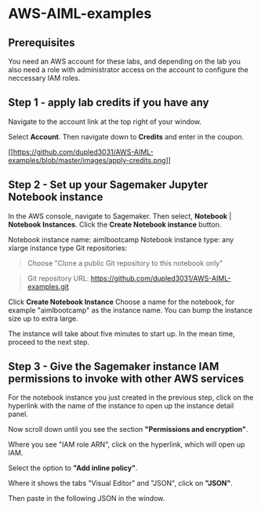 # AWS-AIML-examples

## Prerequisites

You need an AWS account for these labs, and depending on the lab you also need a role with administrator access on the account to configure the neccessary IAM roles.

## Step 1 - apply lab credits if you have any

Navigate to the account link at the top right of your window.

Select **Account**. Then navigate down to **Credits** and enter in the coupon.

[[https://github.com/dupled3031/AWS-AIML-examples/blob/master/images/apply-credits.png]]

## Step 2 - Set up your Sagemaker Jupyter Notebook instance

In the AWS console, navigate to Sagemaker. Then select, **Notebook** | **Notebook Instances**. Click the **Create Notebook instance** button.


Notebook instance name: aimlbootcamp
Notebook instance type: any xlarge instance type
Git repositories:
> Choose "Clone a public Git repository to this notebook only"

> Git repository URL: https://github.com/dupled3031/AWS-AIML-examples.git

Click **Create Notebook Instance**
Choose a name for the notebook, for example "aimlbootcamp" as the instance name. 
You can bump the instance size up to extra large.  

The instance will take about five minutes to start up. In the mean time, proceed to the next step.


## Step 3 - Give the Sagemaker instance IAM permissions to invoke with other AWS services

For the notebook instance you just created in the previous step, click on the hyperlink with the name of the instance to open up the instance detail panel.

Now scroll down until you see the section **"Permissions and encryption"**. 

Where you see "IAM role ARN", click on the hyperlink, which will open up IAM.  

Select the option to **"Add inline policy"**.

Where it shows the tabs "Visual Editor" and "JSON", click on **"JSON"**. 

Then paste in the following JSON in the window.  




